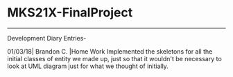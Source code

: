 # MKS21X-FinalProject

--------------------------------------------------------------------------------
Development Diary Entries-

01/03/18| Brandon C. |Home Work
  Implemented the skeletons for all the initial classes of entity we made up,
  just so that it wouldn't be necessary to look at UML diagram just for what we
  thought of initially.
